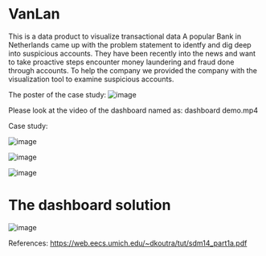# VanLan
This is a data product to visualize transactional data
A popular Bank in Netherlands came up with the problem statement to identfy and dig deep into suspicious accounts. They have been recently into the news and want to take proactive steps encounter money laundering and fraud done through accounts. To help the company we provided the company with the visualization tool to examine suspicious accounts. 

The poster of the case study:
![image](https://user-images.githubusercontent.com/61543022/121506226-d26c3c80-c9e3-11eb-894b-625b9b0c04a9.png)


Please look at the video of the dashboard named as: dashboard demo.mp4

Case study:

![image](https://user-images.githubusercontent.com/61543022/113022443-e80feb00-9184-11eb-9c8a-42006f6c46d4.png)

![image](https://user-images.githubusercontent.com/61543022/113022574-0aa20400-9185-11eb-96d6-bb078fef14dc.png)

![image](https://user-images.githubusercontent.com/61543022/113022677-23121e80-9185-11eb-9fcc-bc2fa39e59e0.png)

# The dashboard solution

![image](https://user-images.githubusercontent.com/61543022/113022765-3fae5680-9185-11eb-9ac0-f9779b7a944c.png)

References:
https://web.eecs.umich.edu/~dkoutra/tut/sdm14_part1a.pdf

